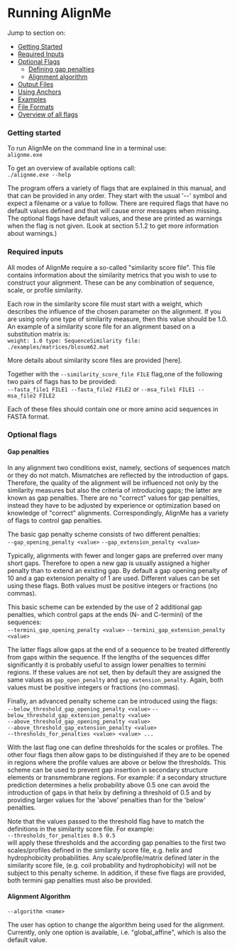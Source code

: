 # Running AlignMe

Jump to section on:
- [Getting Started](#getting-started)
- [Required Inputs](#required-inputs)
- [Optional Flags](#optional-flags)  
   - [Defining gap penalties](#gap-penalties)  
   - [Alignment algorithm](#alignment-algorithm)  
- [Output Files](Output.md)
- [Using Anchors](Anchors.md)
- [Examples](Examples.md)
- [File Formats](Formats.md)
- [Overview of all flags](Flag_overview.md)


### Getting started 

To run AlignMe on the command line in a terminal use:  
`alignme.exe`

To get an overview of available options call:  
`./alignme.exe --help`

The program offers a variety of flags that are explained in
this manual, and that can be provided in any order. They start with the
usual '--' symbol and expect a filename or a value to follow. There are
required flags that have no default values defined and that will cause
error messages when missing. The optional flags have default values, and
these are printed as warnings when the flag is not given. (Look at
section 5.1.2 to get more information about warnings.)

### Required inputs

All modes of AlignMe require a so-called "similarity score file". This
file contains information about the similarity metrics that you wish to
use to construct your alignment. These can be any combination of
sequence, scale, or profile similarity.

Each row in the similarity score file must start with a weight, which
describes the influence of the chosen parameter on the alignment. If you
are using only one type of similarity measure, then this value should be
1.0. An example of a similarity score file for an alignment based on a
substitution matrix is:   
`weight: 1.0 type: SequenceSimilarity file: ./examples/matrices/blosum62.mat`

More details about similarity score files are provided [here].

Together with the `--similarity_score_file FILE` flag,one of the following
two pairs of flags has to be provided:  
`--fasta_file1 FILE1 --fasta_file2 FILE2` 
or
`--msa_file1 FILE1 --msa_file2 FILE2`  

Each of these files should contain one or more amino acid sequences in FASTA format.

### Optional flags

#### Gap penalties 

In any alignment two conditions exist, namely, sections of sequences
match or they do not match. Mismatches are reflected by the introduction
of gaps. Therefore, the quality of the alignment will be influenced not
only by the similarity measures but also the criteria of introducing
gaps; the latter are known as gap penalties. There are no "correct"
values for gap penalties, instead they have to be adjusted by experience
or optimization based on knowledge of "correct" alignments.
Correspondingly, AlignMe has a variety of flags to control gap
penalties.

The basic gap penalty scheme consists of two different penalties:  
`--gap_opening_penalty <value>`
`--gap_extension_penalty <value>`

Typically, alignments with fewer and longer gaps are preferred over many
short gaps. Therefore to open a new gap is usually assigned a higher
penalty than to extend an existing gap. By default a gap opening penalty
of 10 and a gap extension penalty of 1 are used. Different values can be
set using these flags. Both values must be positive integers or
fractions (no commas).

This basic scheme can be extended by the use of 2 additional gap
penalties, which control gaps at the ends (N- and C-termini) of the
sequences:  
`--termini_gap_opening_penalty <value>`
`--termini_gap_extension_penalty <value>`

The latter flags allow gaps at the end of a sequence to be treated
differently from gaps within the sequence. If the lengths of the
sequences differ significantly it is probably useful to assign lower
penalties to termini regions. If these values are not set, then by
default they are assigned the same values as `gap_open_penalty` and
`gap_extension_penalty`. Again, both values must be positive integers or
fractions (no commas).

Finally, an advanced penalty scheme can be introduced using the flags:  
`--below_threshold_gap_opening_penalty <value>`
`--below_threshold_gap_extension_penalty <value>`  
`--above_threshold_gap_opening_penalty <value>`  
`--above_threshold_gap_extension_penalty <value>`  
`--thresholds_for_penalties <value> <value> ...`  

With the last flag one can define thresholds for the scales or profiles.
The other four flags then allow gaps to be distinguished if they are to
be opened in regions where the profile values are above or below the
thresholds. This scheme can be used to prevent gap insertion in
secondary structure elements or transmembrane regions. For example: if a
secondary structure prediction determines a helix probability above 0.5
one can avoid the introduction of gaps in that helix by defining a
threshold of 0.5 and by providing larger values for the 'above'
penalties than for the 'below' penalties.

Note that the values passed to the threshold flag have to match the
definitions in the similarity score file. For example:  
`--thresholds_for_penalties 0.5 0.5`  
will apply these thresholds and the according gap penalties to the first two scales/profiles defined
in the similarity score file, e.g. helix and hydrophobicity
probabilities. Any scale/profile/matrix defined later in the similarity
score file, (e.g. coil probability and hydrophobicity) will not be
subject to this penalty scheme. In addition, if these five flags are
provided, both termini gap penalties must also be provided.

#### Alignment Algorithm 
`--algorithm <name>`  

The user has option to change the algorithm being used for the
alignment. Currently, only one option is available, i.e.
"global_affine", which is also the default value.
